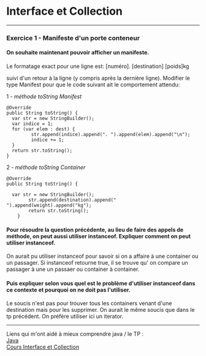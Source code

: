 # Interface et Collection


 -------------------------------------------
 ### Exercice 1 - Manifeste d'un porte conteneur  
 
 #### On souhaite maintenant pouvoir afficher un manifeste.  
Le formatage exact pour une ligne est: [numéro]. [destination] [poids]kg
    
suivi d'un retour à la ligne (y compris après la dernière ligne).
Modifier le type Manifest pour que le code suivant ait le comportement attendu:
 
1 -  _méthode toString Manifest_
 
```
@Override  
public String toString() {  
  var str = new StringBuilder();  
  var indice = 1;  
  for (var elem : dest) {  
		 str.append(indice).append(". ").append(elem).append("\n");  
		 indice += 1;  
  }  
  return str.toString();  
}  
```

2 - _méthode toString Container_

```
@Override
public String toString() {
		
  var str = new StringBuilder();
		str.append(destination).append(" ").append(weight).append("kg");
		return str.toString();
	}
 ```
 
#### Pour résoudre la question précédente, au lieu de faire des appels de méthode, on peut aussi utiliser instanceof. Expliquer comment on peut utiliser instanceof.  

On aurait pu utiliser instanceof pour savoir si on a affaire à une container ou un passager.
Si instanceof retourne true, il se trouve qu' on compare un passager à une un passaer ou container à container.

#### Puis expliquer selon vous quel est le problème d'utiliser instanceof dans ce contexte et pourquoi on ne doit pas l'utiliser.

Le soucis n'est pas pour trouver tous les containers venant d'une destination mais pour les supprimer. On aurait le même soucis que dans le tp précédent.
On préfère utiliser ici un iterator.
 
 -------------------------------------------
 
 Liens qui m'ont aidé à mieux comprendre java / le TP :    
 [Java](https://docs.oracle.com/en/java/javase/16/docs/api/)   
 [Cours Interface et Collection](https://igm.univ-mlv.fr/~beal/Teaching/poo5.pdf)
 

